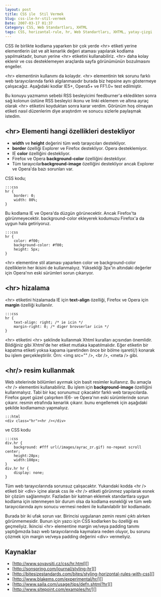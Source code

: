 ```yaml
---
layout: post
title: CSS ile  Stil Vermek
Slug: css-ile-hr-stil-vermek
Date: 2007-03-17 01:37
Category: CSS, Web Standartları, XHTML
tags: CSS, horizantal-rule, hr, Web Standartları, XHTML, yatay-çizgi
---
```


CSS ile birlikte kodlama yaparken bir çok yerde <hr\> etiketi yerine
elementlerin üst ve alt kenarlık değeri ataması yapılarak kodlama
yapılmaktadır, bunun yerine <hr\> etiketini kullanabiliriz. <hr\>
daha kolay eklenir ve css desteklemeyen araçlarda sayfa görünümünün
bozulmasını engeller.

<hr\> elementinin kullanımı da kolaydır. <hr\> elementinin tek sorunu
farklı web tarayıcılarında farklı algılanmasıdır burada biz hepsine aynı
göstermeye çalışacağız. Aşağıdaki kodlar IE5+, Opera5+ ve FF1.0+ test
edilmiştir.

Bu konuyu yazmamın sebebi RSS besleyicimi feedburner'a ekledikten sonra
sağ kolonun üstüne RSS besleyici ikonu ve linki eklemem ve altına ayraç
olarak <hr\> etiketini koyduktan sonra karar verdim. Görünüm hoş
olmayan etiketi nasıl düzenlerim diye araştırdım ve sonucu sizlerle
paylaşmak istedim.

## <hr\> Elementi hangi özellikleri destekliyor

-   **width** ve **height** değerini tüm web tarayıcıları destekliyor.
-   **border** özelliği Explorer ve Firefox destekliyor. Opera
    desteklemiyor.
-   IE **color** özelliğini destekliyor.
-   Firefox ve Opera **background-color** özelliğini destekliyor.
-   Tüm tarayıcılar**background-image** özelliğini destekliyor ancak
    Explorer ve Opera'da bazı sorunları var.

CSS kodu;

	:::css
	hr {
		border: 0;
		width: 80%;
	}

Bu kodlama IE ve Opera'da düzgün görünecektir. Ancak Firefox'ta
görünmeyecektir. background-color ekleyerek kodumuzu Firefox'a da uygun
hala getiriyoruz.

	:::css
	hr {
		color: #f00;
		background-color: #f00;
		height: 5px;
	}

<hr\> elementine stil ataması yaparken color ve background-color
özelliklerin her ikisini de kullanmalıyız. Yüksekliği 3px'in altındaki
değerler için Opera'nın eski sürümleri sorun çıkarıyor.

## <hr\> hizalama

<hr\> etiketini hizalamada IE için **text-align** özelliği, Firefox
ve Opera için **margin** özelliği kullanılır.

	:::css
	hr {
		text-align: right; /* ie icin */
		margin-right: 0; /* diger brovserlar icin */
	}

<hr\> etiketini <hr\> şeklinde kullanmak Xhtml kuralları açısından
önemlidir. Bildiğiniz gibi Xhtml'de her etiket mutlaka kapatılmalıdır.
Eğer etiketin bir kapatma etiketi yoksa kapama işaretinden önce bir
bölme işareti(/) konarak bu işlem gerçekleştirilir. Örn: <img src=""
/\>, <br /\>, <meta /\> gibi.

## <hr/\> resim kullanmak

Web sitelerinde bölümleri ayırmak için basit resimler kullanırız. Bu
amaçla <hr /\> elementini kullanabiliriz. Bu işlem için
**background-image** özelliğini kullanmalıyız. Tabi bir kaç sorunumuz
çıkacaktır farklı web tarayıcılarda. Firefox gayet güzel çalışırken IE6-
ve Opera'nın eski sürümlerinde sorun çıkarır. resmin etrafında kenarlık
çıkarır. bunu engellemek için aşağıdaki şekilde kodlamamızı yapmalıyız.

	:::html
	<div class="hr"><hr /></div>

ve CSS kodu

	:::css
	div.hr {
	    background: #fff url(/images/ayrac_zr.gif) no-repeat scroll center;
	    height:28px;
	    width:180px;
	}
	div.hr hr {
		display: none;
	}

Tüm web tarayıcılarında sorunsuz çalışacaktır. Yukarıdaki kodda <hr /\>
etiketi bir <div\> içine alarak css ile <hr /\> etiketi görünmez
yapılarak esnek bir çözüm sağlanmıştır. Fazladan bir katman eklemek
standartlara uygun kodlama için istenmeyen bir durum olsa da kodlama
esnekliği ve tüm web tarayıcılarında aynı sonucu vermesi nedeni ile
kullanılabilir bir kodlamadır.

Burada bir iki ufak sorun var. Birincisi uygulanan zemin resmi çıktı
alırken görünmemesidir. Bunun için yazcı için CSS kodlarken bu özelliği
es geçmeliyiz. İkincisi <hr\> elementine margin ve/veya padding tanımı
yaptığımızda bazı web tarayıcılarında kaymalara neden oluyor, bu sorunu
çözmek için margin ve/veya padding değerini <div\> vermeliyiz.

## Kaynaklar

-   [http://www.sovavsiti.cz/css/hr.html][]
-   [http://sonspring.com/journal/styling-hr][]
-   [http://bitesizestandards.com/bites/styling-horizontal-rules-with-css][]
-   [http://www.blakems.com/experimental/hr/][]
-   [http://www.saila.com/usage/tips/defn.shtml?hr][]
-   [http://www.sitepoint.com/examples/hr/][]

  [http://www.sovavsiti.cz/css/hr.html]: http://www.sovavsiti.cz/css/hr.html
  [http://sonspring.com/journal/styling-hr]: http://sonspring.com/journal/styling-hr
  [http://bitesizestandards.com/bites/styling-horizontal-rules-with-css]: http://bitesizestandards.com/bites/styling-horizontal-rules-with-css
  [http://www.blakems.com/experimental/hr/]: http://www.blakems.com/experimental/hr/
  [http://www.saila.com/usage/tips/defn.shtml?hr]: http://www.saila.com/usage/tips/defn.shtml?hr
  [http://www.sitepoint.com/examples/hr/]: http://www.sitepoint.com/examples/hr/
